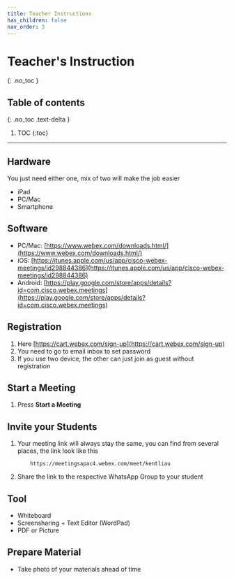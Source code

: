 ```yaml
---
title: Teacher Instructions
has_children: false
nav_order: 3
---
```


# Teacher's Instruction
{: .no_toc }

## Table of contents
{: .no_toc .text-delta }

1. TOC
{:toc}

---

## Hardware
You just need either one, mix of two will make the job easier

- iPad
- PC/Mac
- Smartphone

## Software
- PC/Mac: [https://www.webex.com/downloads.html/](https://www.webex.com/downloads.html/)
- iOS: [https://itunes.apple.com/us/app/cisco-webex-meetings/id298844386](https://itunes.apple.com/us/app/cisco-webex-meetings/id298844386)
- Android: [https://play.google.com/store/apps/details?id=com.cisco.webex.meetings](https://play.google.com/store/apps/details?id=com.cisco.webex.meetings)

## Registration
1. Here [https://cart.webex.com/sign-up](https://cart.webex.com/sign-up)
2. You need to go to email inbox to set password
3. If you use two device, the other can just join as guest without registration

## Start a Meeting
1. Press **Start a Meeting**

## Invite your Students
1. Your meeting link will always stay the same, you can find from several places, the link look like this
	```
		https://meetingsapac4.webex.com/meet/kentliau
	```

2. Share the link to the respective WhatsApp Group to your student



## Tool 
- Whiteboard
- Screensharing + Text Editor (WordPad)
- PDF or Picture 

## Prepare Material
- Take photo of your materials ahead of time